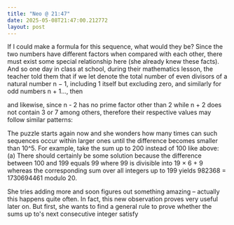 ```yaml
---
title: "Neo @ 21:47"
date: 2025-05-08T21:47:00.212772
layout: post
---
```


If I could make a formula for this sequence, what would they be? Since the two numbers have different factors when compared with each other, there must exist some special relationship here (she already knew these facts). And so one day in class at school, during their mathematics lesson, the teacher told them that if we let  denote the total number of even divisors of a natural number n − 1, including 1 itself but excluding zero, and similarly for odd numbers n + 1..., then 

and likewise, since n - 2 has no prime factor other than 2 while n + 2 does not contain 3 or 7 among others, therefore their respective values may follow similar patterns:

The puzzle starts again now and she wonders how many times can such sequences occur within larger ones until the difference becomes smaller than 10^5. For example, take the sum up to 200 instead of 100 like above:
(a) There should certainly be some solution because the difference between 100 and 199 equals 99 where 99 is divisible into 19 × 6 + 9 whereas the corresponding sum over all integers up to 199 yields 982368 = 1730694461 modulo 20.

She tries adding more and soon figures out something amazing – actually this happens quite often. In fact, this new observation proves very useful later on. But first, she wants to find a general rule to prove whether the sums up to's next consecutive integer satisfy